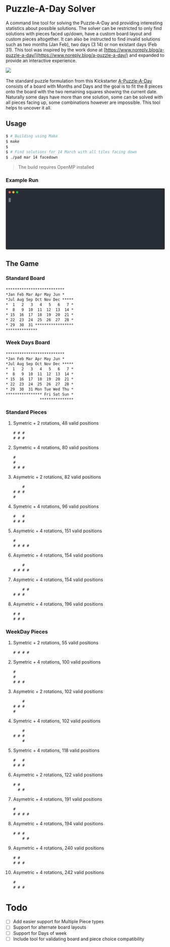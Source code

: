Puzzle-A-Day Solver
===================

A command line tool for solving the Puzzle-A-Day and providing interesting statistics about possible solutions.
The solver can be restricted to only find solutions with pieces faced up/down, have a custom board layout and custom pieces altogether. It can also be instructed to find invalid solutions such as two months (Jan Feb), two days (3 14) or non existant days (Feb 31). This tool was inspired by the work done at [https://www.noreply.blog/a-puzzle-a-day/](https://www.noreply.blog/a-puzzle-a-day/) and expanded to provide an interactive experience.

![](https://ksr-ugc.imgix.net/assets/031/372/109/d6494e4d6e7107530170c2e44689d292_original.jpg?ixlib=rb-4.0.2&crop=faces&w=1552&h=873&fit=crop&v=1605108388&auto=format&frame=1&q=92&s=b14516a5c0d9e1976245ed181eed6129)

The standard puzzle formulation from this Kickstarter [A-Puzzle-A-Day](https://www.kickstarter.com/projects/dragonfjord/a-puzzle-a-day) consists of a board with Months and Days and the goal is to fit the 8 pieces onto the board with the two remaining squares showing the current date. Naturally some days have more than one solution, some can be solved with all pieces facing up, some combinations however are impossible. This tool helps to uncover it all.


## Usage

```bash
$ # Building using Make
$ make
$ 
$ # Find solutions for 14 March with all tiles facing down
$ ./pad mar 14 facedown
```

>The build requires OpenMP installed

### Example Run
![Asciicast Demo](./demo/demo.svg)

## The Game
### Standard Board
```
**************************
*Jan Feb Mar Apr May Jun *
*Jul Aug Sep Oct Nov Dec *****
*  1   2   3   4   5   6   7 *
*  8   9  10  11  12  13  14 *
* 15  16  17  18  19  20  21 *
* 22  23  24  25  26  27  28 *
* 29  30  31 *****************
**************
```

### Week Days Board
```
**************************
*Jan Feb Mar Apr May Jun *
*Jul Aug Sep Oct Nov Dec *****
*  1   2   3   4   5   6   7 *
*  8   9  10  11  12  13  14 *
* 15  16  17  18  19  20  21 *
* 22  23  24  25  26  27  28 *
* 29  30  31 Mon Tue Wed Thu *
**************** Fri Sat Sun *
               ***************
```

### Standard Pieces

1. Symetric + 2 rotations, 48 valid positions
    ```
    # # #
    # # #
    ```
2. Symetric + 4 rotations, 80 valid positions
    ```
    #
    #
    # # #
    ```
3. Asymetric + 2 rotations, 82 valid positions
    ```
        #
    # # #
    #
    ```
4. Symetric + 4 rotations, 96 valid positions
    ```
    #   #
    # # #
    ```
5. Asymetric + 4 rotations, 151 valid positions
    ```
    #
    # # # #
    ```
6. Asymetric + 4 rotations, 154 valid positions
    ```
        # 
    # # # #
    ```

7. Asymetric + 4 rotations, 154 valid positions
    ```
        # #
    # # #
    ```
8. Asymetric + 4 rotations, 196 valid positions

    ```
    # #
    # # # 
    ```



### WeekDay Pieces

1. Symetric + 2 rotations, 55 valid positions
    ``` 
    # # # #
    ```
2. Symetric + 4 rotations, 100 valid positions
    ```
    #
    #
    # # #
    ```
3. Asymetric + 2 rotations, 102 valid positions
    ```
        #
    # # #
    #
    ```
4. Symetric + 4 rotations, 102 valid positions
    ```
        #
    # # #
        #
    ```
5. Symetric + 4 rotations, 118 valid positions
    ```
    #   #
    # # #
    ```
6. Asymetric + 2 rotations, 122 valid positions
    ```
    # #
      # # 
    ```
7. Asymetric + 4 rotations, 191 valid positions
    ```
    #
    # # # #
    ```
8. Asymetric + 4 rotations, 194 valid positions
    ``` 
    # # #
        # #
    ```
9. Asymetric + 4 rotations, 240 valid positions
    ```
    # #
    # # #
10. Asymetric + 4 rotations, 242 valid positions
    ```
    #
    # # #
    ```

# Todo
 - [ ] Add easier support for Multiple Piece types
 - [ ] Support for alternate board layouts
 - [ ] Support for Days of week
 - [ ] Include tool for validating board and piece choice compatibility
